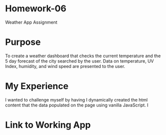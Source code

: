 # Homework-06
Weather App Assignment
# Purpose
To create a weather dashboard that checks the current temperature and the 5 day forecast of the city searched by the user. Data on temperature, UV Index, humidity, and wind speed are presented to the user. 
# My Experience
I wanted to challenge myself by having I dynamically created the html content that the data populated on the page using vanilla JavaScript. I 
# Link to Working App
#
